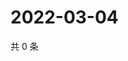 # 2022-03-04

共 0 条

<!-- BEGIN WEIBO -->
<!-- 最后更新时间 Fri Mar 04 2022 00:21:53 GMT+0800 (China Standard Time) -->

<!-- END WEIBO -->
